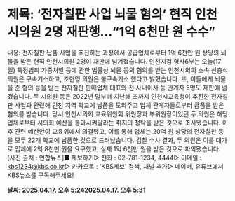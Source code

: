 # **제목: ‘전자칠판 사업 뇌물 혐의’ 현직 인천시의원 2명 재판행…“1억 6천만 원 수수”**

  내용: 전자칠판 납품 사업을 추진하는 과정에서 공급업체로부터 1억 6천만 원 상당의 뇌물을 받은 현직 인천시의원 2명이 재판에 넘겨졌습니다.  인천지검 형사6부는 오늘(17일) 특정범죄 가중처벌 등에 관한 법률상 뇌물 등의 혐의를 받는 인천시의회 소속 신충식 의원은 구속기소하고, 조현영 의원은 불구속기소 했다고 밝혔습니다. 또, 이들에게 뇌물을 준 혐의 등을 받는 전자칠판 판매업체 대표와 전 사내이사 등 관계자 5명도 재판에 넘겼습니다. 두 시의원 등은 2022년 말부터 지난해 초까지 인천시교육청이 추진한 전자칠판 사업과 관련해 인천 지역 학교에 납품을 도와주고 업체 관계자들로부터 금품을 받은 혐의를 받습니다. 당시 인천시의회 교육위원회 위원장과 부위원장이었던 두 의원은 해당 업체로부터 시의회 예산을 통과시켜달라는 취지의 청탁을 받은 것으로 조사됐습니다.  이후 관련 예산안이 교육위에서 의결됐고, 이를 통해 업체는 20억 원 상당의 전자칠판 등을 모두 22개 학교에 납품한 것으로 드러났습니다. 검찰 수사 결과, 두 의원은 이를 대가로 업체에 2억 8천만 원을 요구했고, 실제 1억 6천만 원을 받은 것으로 파악됐습니다.[사진 출처 : 연합뉴스]■ 제보하기▷ 전화 : 02-781-1234, 4444▷ 이메일 : kbs1234@kbs.co.kr▷ 카카오톡 : 'KBS제보' 검색, 채널 추가▷ 네이버, 유튜브에서 KBS뉴스를 구독해주세요!

  **날짜: 2025.04.17. 오후 5:242025.04.17. 오후 5:31**